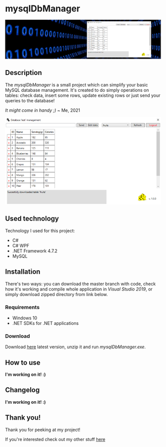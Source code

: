 # mysqlDbManager
![It's a front pic!](https://github.com/alehee/mysqlDbManager/blob/main/git_res/banner.png?raw=true)

## Description
The *mysqlDbManager* is a small project which can simplify your basic MySQL database management. It's created to do simply operations on tables: check data, insert some rows, update existing rows or just send your queries to the database! 

*It might come in handy ;)* ~ Me, 2021

<p align="center">
  <img src="https://github.com/alehee/mysqlDbManager/blob/main/git_res/main_window.png">
</p>

## Used technology
Technology I used for this project:
* C#
* C# WPF
* .NET Framework 4.7.2
* MySQL

## Installation
There's two ways: you can download the master branch with code, check how it's working and compile whole application in *Visual Studio 2019*, or simply download zipped directory from link below.

  ### Requirements
  * Windows 10
  * .NET SDKs for .NET applications
  
  ### Download
  Download [here](https://drive.google.com/file/d/1Je8e8Cqmkvpm8AkUJOmYc4a71r_T6wWx/view?usp=sharing) latest version, unzip it and run *mysqlDbManager.exe*.

## How to use
**I'm working on it! :)**

## Changelog
**I'm working on it! :)**

## Thank you!
Thank you for peeking at my project!

If you're interested check out my other stuff [here](https://github.com/alehee)
